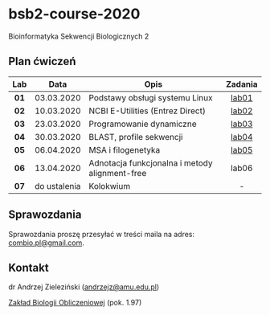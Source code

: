 # bsb2-course-2020
Bioinformatyka Sekwencji Biologicznych 2

## Plan ćwiczeń

| Lab | Data | Opis | Zadania |
| :---: | --- | --- | :---: |
| **01** | 03.03.2020 | Podstawy obsługi systemu Linux | [lab01](./lab01.md)  |
| **02**    | 10.03.2020 | NCBI E-Utilities (Entrez Direct) | [lab02](./lab02.md) |
| **03**    | 23.03.2020 | Programowanie dynamiczne | [lab03](./lab03.md) |
| **04**    | 30.03.2020 | BLAST, profile sekwencji | [lab04](./lab04.md) |
| **05**    | 06.04.2020 | MSA i filogenetyka | [lab05](./lab05.md) |
| **06**    | 13.04.2020 | Adnotacja funkcjonalna i metody alignment-free | lab06 |
| **07**    | do ustalenia | Kolokwium | -  |


## Sprawozdania

Sprawozdania proszę przesyłać w treści maila na adres: combio.pl@gmail.com.


## Kontakt

dr Andrzej Zieleziński (andrzejz@amu.edu.pl)

[Zakład Biologii Obliczeniowej](http://www.combio.pl) (pok. 1.97)
